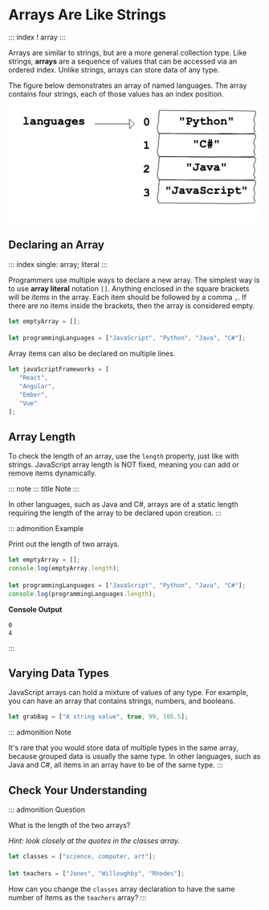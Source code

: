 # Arrays Are Like Strings

::: index
! array
:::

Arrays are similar to strings, but are a more general collection type.
Like strings, **arrays** are a sequence of values that can be accessed
via an ordered index. Unlike strings, arrays can store data of any type.

The figure below demonstrates an array of named languages. The array
contains four strings, each of those values has an index position.

![](figures/Arrays-are-like-strings.png)

## Declaring an Array

::: index
single: array; literal
:::

Programmers use multiple ways to declare a new array. The simplest way
is to use **array literal** notation `[]`. Anything enclosed in the
square brackets will be *items* in the array. Each item should be
followed by a comma `,`. If there are no items inside the brackets, then
the array is considered empty.

``` {.js linenos=""}
let emptyArray = [];

let programmingLanguages = ["JavaScript", "Python", "Java", "C#"];
```

Array items can also be declared on multiple lines.

``` {.js linenos=""}
let javaScriptFrameworks = [
   "React",
   "Angular",
   "Ember",
   "Vue"
];
```

## Array Length

To check the length of an array, use the `length` property, just like
with strings. JavaScript array length is NOT fixed, meaning you can add
or remove items dynamically.

::: note
::: title
Note
:::

In other languages, such as Java and C#, arrays are of a static length
requiring the length of the array to be declared upon creation.
:::

::: admonition
Example

Print out the length of two arrays.

``` {.js linenos=""}
let emptyArray = [];
console.log(emptyArray.length);

let programmingLanguages = ["JavaScript", "Python", "Java", "C#"];
console.log(programmingLanguages.length);
```

**Console Output**

    0
    4
:::

## Varying Data Types

JavaScript arrays can hold a mixture of values of any type. For example,
you can have an array that contains strings, numbers, and booleans.

``` js
let grabBag = ["A string value", true, 99, 105.5];
```

::: admonition
Note

It's rare that you would store data of multiple types in the same array,
because grouped data is usually the same type. In other languages, such
as Java and C#, all items in an array have to be of the same type.
:::

## Check Your Understanding

::: admonition
Question

What is the length of the two arrays?

*Hint: look closely at the quotes in the classes array.*

``` {.js linenos=""}
let classes = ["science, computer, art"];

let teachers = ["Jones", "Willoughby", "Rhodes"];
```

How can you change the `classes` array declaration to have the same
number of items as the `teachers` array?
:::
